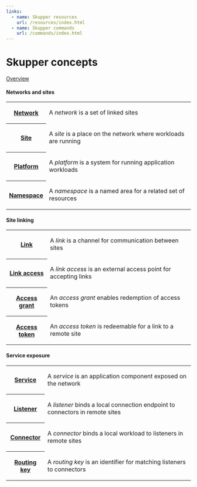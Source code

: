 ```yaml
---
links:
  - name: Skupper resources
    url: /resources/index.html
  - name: Skupper commands
    url: /commands/index.html
---
```


# Skupper concepts

[Overview](overview.html)

#### Networks and sites

<table class="objects">
<tr><th><a href="{{site_prefix}}/concepts/network.html">Network</a></th><td><p>A <em>network</em> is a set of linked sites</p>
</td></tr>
<tr><th><a href="{{site_prefix}}/concepts/site.html">Site</a></th><td><p>A <em>site</em> is a place on the network where workloads are running</p>
</td></tr>
<tr><th><a href="{{site_prefix}}/concepts/platform.html">Platform</a></th><td><p>A <em>platform</em> is a system for running application workloads</p>
</td></tr>
<tr><th><a href="{{site_prefix}}/concepts/namespace.html">Namespace</a></th><td><p>A <em>namespace</em> is a named area for a related set of resources</p>
</td></tr>
</table>

#### Site linking

<table class="objects">
<tr><th><a href="{{site_prefix}}/concepts/link.html">Link</a></th><td><p>A <em>link</em> is a channel for communication between sites</p>
</td></tr>
<tr><th><a href="{{site_prefix}}/concepts/link-access.html">Link access</a></th><td><p>A <em>link access</em> is an external access point for accepting links</p>
</td></tr>
<tr><th><a href="{{site_prefix}}/concepts/access-grant.html">Access grant</a></th><td><p>An <em>access grant</em> enables redemption of access tokens</p>
</td></tr>
<tr><th><a href="{{site_prefix}}/concepts/access-token.html">Access token</a></th><td><p>An <em>access token</em> is redeemable for a link to a remote site</p>
</td></tr>
</table>

#### Service exposure

<table class="objects">
<tr><th><a href="{{site_prefix}}/concepts/service.html">Service</a></th><td><p>A <em>service</em> is an application component exposed on the network</p>
</td></tr>
<tr><th><a href="{{site_prefix}}/concepts/listener.html">Listener</a></th><td><p>A <em>listener</em> binds a local connection endpoint to connectors in remote sites</p>
</td></tr>
<tr><th><a href="{{site_prefix}}/concepts/connector.html">Connector</a></th><td><p>A <em>connector</em> binds a local workload to listeners in remote sites</p>
</td></tr>
<tr><th><a href="{{site_prefix}}/concepts/routing-key.html">Routing key</a></th><td><p>A <em>routing key</em> is an identifier for matching listeners to connectors</p>
</td></tr>
</table>
